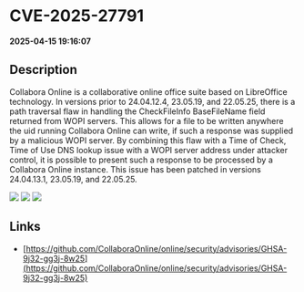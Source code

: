 # CVE-2025-27791

**2025-04-15 19:16:07**

## Description
Collabora Online is a collaborative online office suite based on LibreOffice technology. In versions prior to 24.04.12.4, 23.05.19, and 22.05.25, there is a path traversal flaw in handling the CheckFileInfo BaseFileName field returned from WOPI servers. This allows for a file to be written anywhere the uid running Collabora Online can write, if such a response was supplied by a malicious WOPI server. By combining this flaw with a Time of Check, Time of Use DNS lookup issue with a WOPI server address under attacker control, it is possible to present such a response to be processed by a Collabora Online instance. This issue has been patched in versions 24.04.13.1, 23.05.19, and 22.05.25.

![](https://img.shields.io/static/v1?label=Score&message=8.3&color=red)
![](https://img.shields.io/static/v1?label=Severity&message=HIGH&color=red)
![](https://img.shields.io/static/v1?label=CWE&message=Traversal&color=green)

## Links
- [https://github.com/CollaboraOnline/online/security/advisories/GHSA-9j32-gg3j-8w25](https://github.com/CollaboraOnline/online/security/advisories/GHSA-9j32-gg3j-8w25)

